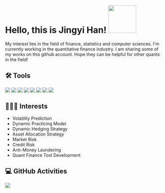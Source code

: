 # Hello, this is Jingyi Han! <img src="https://media.giphy.com/media/Wj7lNjMNDxSmc/giphy.gif" width="90px">

My interest lies in the field of finance, statistics and computer sciences. I'm currently working in the quantitative finance industry. I am sharing some of my works on this github account. Hope they can be helpful for other quants in the field!

## 🛠 Tools
![](https://img.shields.io/badge/Code-Python-informational?style=flat&logo=python&logoColor=white&color=2bbc8a)
![](https://img.shields.io/badge/Code-R-informational?style=flat&logo=R&logoColor=white&color=2bbc8a)
![](https://img.shields.io/badge/Code-MATLAB-informational?style=flat&logo=mathWorks&logoColor=white&color=2bbc8a)
![](https://img.shields.io/badge/Code-VBA-informational?style=flat&logo=microsoft&logoColor=white&color=2bbc8a)
![](https://img.shields.io/badge/Code-JavaScript-informational?style=flat&logo=javascript&logoColor=white&color=2bbc8a)
![](https://img.shields.io/badge/Code-PostgreSQL-informational?style=flat&logo=postgresql&logoColor=white&color=2bbc8a)
![](https://img.shields.io/badge/Office-Excel-informational?style=flat&logo=microsoft&logoColor=white&color=2bbc8a)
![](https://img.shields.io/badge/Finance-Bloomberg-informational?style=flat&logo=bloomberg&logoColor=white&color=2bbc8a)

## 👩🏻‍💻 Interests
- Volatility Prediction
- Dynamic Practicing Model
- Dynamic Hedging Strategy
- Asset Allocation Strategy
- Market Risk
- Credit Risk
- Anti-Money Laundering
- Quant Finance Tool Development

## 💻 GitHub Activities

<a href="https://github.com/jingyihan/JingyiHan">
  <img align="center" src="https://github-readme-stats.vercel.app/api/top-langs/?username=jingyihan&hide=processing&title_color=ffffff&text_color=c9cacc&icon_color=2bbc8a&bg_color=C0C0C0" />
</a>


<!--
**jingyihan/JingyiHan** is a ✨ _special_ ✨ repository because its `README.md` (this file) appears on your GitHub profile.

<a href="https://github.com/jingyihan/python-project-blueprint">
  <img align="center" src="https://github-readme-stats.vercel.app/api/pin/?username=jingyihan&repo=python-project-blueprint&title_color=ffffff&text_color=c9cacc&icon_color=2bbc8a&bg_color=1d1f21" />
</a>

Here are some ideas to get you started:

- 🔭 I’m currently working on ...
- 🌱 I’m currently learning ...
- 👯 I’m looking to collaborate on ...
- 🤔 I’m looking for help with ...
- 💬 Ask me about ...
- 📫 How to reach me: ...
- 😄 Pronouns: ...
- ⚡ Fun fact: ...
-->
